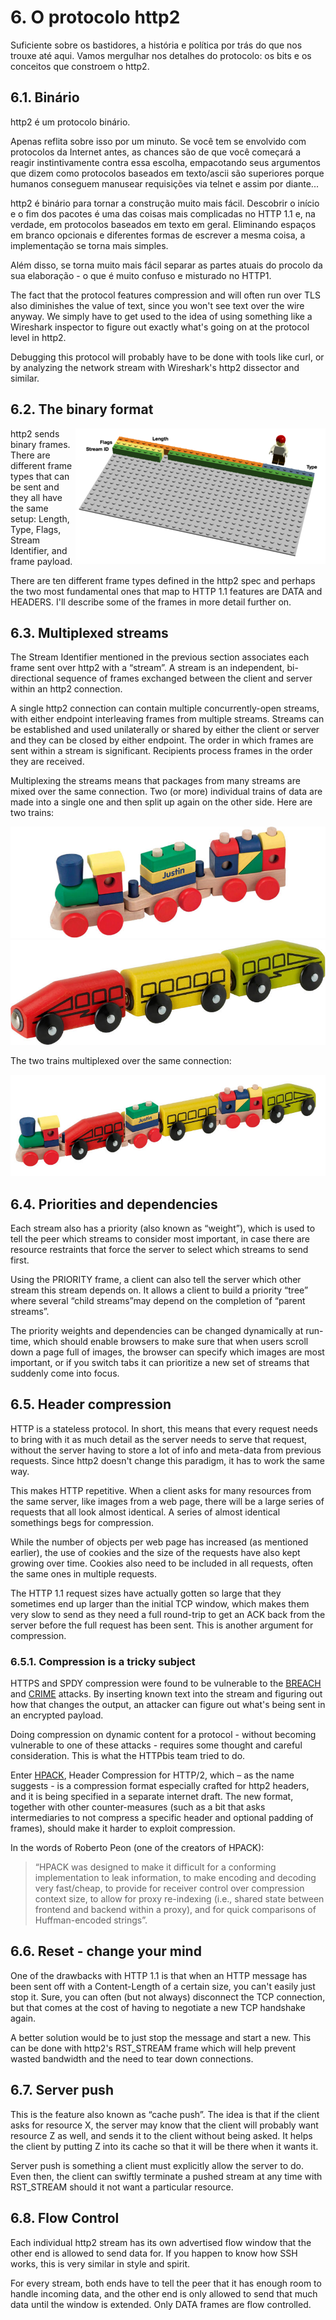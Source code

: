 # 6. O protocolo http2

Suficiente sobre os bastidores, a história e política por trás do que nos trouxe até aqui. Vamos mergulhar nos detalhes do protocolo: os bits e os conceitos que constroem o http2.

## 6.1. Binário

http2 é um protocolo binário.

Apenas reflita sobre isso por um minuto. Se você tem se envolvido com protocolos da Internet antes, as chances são de que você começará a reagir instintivamente contra essa escolha, empacotando seus argumentos que dizem como protocolos baseados em texto/ascii são superiores porque humanos conseguem manusear requisições via telnet e assim por diante...

http2 é binário para tornar a construção muito mais fácil. Descobrir o início e o fim dos pacotes é uma das coisas mais complicadas no HTTP 1.1 e, na verdade, em protocolos baseados em texto em geral. Eliminando espaços em branco opcionais e diferentes formas de escrever a mesma coisa, a implementação se torna mais simples.

Além disso, se torna muito mais fácil separar as partes atuais do procolo da sua elaboração - o que é muito confuso e misturado no HTTP1.

The fact that the protocol features compression and will often run over TLS also diminishes the value of text, since you won't see text over the wire anyway. We simply have to get used to the idea of using something like a Wireshark inspector to figure out exactly what's going on at the protocol level in http2.

Debugging this protocol will probably have to be done with tools like curl, or by analyzing the network stream with Wireshark's http2 dissector and similar.

## 6.2. The binary format

<img style="float: right;" src="https://raw.githubusercontent.com/bagder/http2-explained/master/images/frame-layout.png" />

http2 sends binary frames. There are different frame types that can be sent and they all have the same setup: Length, Type, Flags, Stream Identifier, and frame payload.

There are ten different frame types defined in the http2 spec and perhaps the two most fundamental ones that map to HTTP 1.1 features are DATA and HEADERS. I'll describe some of the frames in more detail further on.

## 6.3. Multiplexed streams

The Stream Identifier mentioned in the previous section associates each frame sent over http2 with a “stream”. A stream is an independent, bi-directional sequence of frames exchanged between the client and server within an http2 connection.

A single http2 connection can contain multiple concurrently-open streams, with either endpoint interleaving frames from multiple streams. Streams can be established and used unilaterally or shared by either the client or server and they can be closed by either endpoint. The order in which frames are sent within a stream is significant. Recipients process frames in the order they are received.

Multiplexing the streams means that packages from many streams are mixed over the same connection. Two (or more) individual trains of data are made into a single one and then split up again on the other side. Here are two trains:

![one train](https://raw.githubusercontent.com/bagder/http2-explained/master/images/train-justin.jpg)
![another train](https://raw.githubusercontent.com/bagder/http2-explained/master/images/train-ikea.jpg)

The two trains multiplexed over the same connection:

![multiplexed train](https://raw.githubusercontent.com/bagder/http2-explained/master/images/train-multiplexed.jpg)

## 6.4. Priorities and dependencies

Each stream also has a priority (also known as “weight”), which is used to tell the peer which streams to consider most important, in case there are resource restraints that force the server to select which streams to send first.

Using the PRIORITY frame, a client can also tell the server which other stream this stream depends on. It allows a client to build a priority “tree” where several “child streams”may depend on the completion of “parent streams”.

The priority weights and dependencies can be changed dynamically at run-time, which should enable browsers to make sure that when users scroll down a page full of images, the browser can specify which images are most important, or if you switch tabs it can prioritize a new set of streams that suddenly come into focus.

## 6.5. Header compression

HTTP is a stateless protocol. In short, this means that every request needs to bring with it as much detail as the server needs to serve that request, without the server having to store a lot of info and meta-data from previous requests. Since http2 doesn't change this paradigm, it has to work the same way.

This makes HTTP repetitive. When a client asks for many resources from the same server, like images from a web page, there will be a large series of requests that all look almost identical. A series of almost identical somethings begs for compression.

While the number of objects per web page has increased (as mentioned earlier), the use of cookies and the size of the requests have also kept growing over time. Cookies also need to be included in all requests, often the same ones in multiple requests.

The HTTP 1.1 request sizes have actually gotten so large that they sometimes end up larger than the initial TCP window, which makes them very slow to send as they need a full round-trip to get an ACK back from the server before the full request has been sent. This is another argument for compression.

### 6.5.1. Compression is a tricky subject

HTTPS and SPDY compression were found to be vulnerable to the [BREACH](http://en.wikipedia.org/wiki/BREACH_%28security_exploit%29) and [CRIME](http://en.wikipedia.org/wiki/CRIME) attacks. By inserting known text into the stream and figuring out how that changes the output, an attacker can figure out what's being sent in an encrypted payload.

Doing compression on dynamic content for a protocol - without becoming vulnerable to one of these attacks - requires some thought and careful consideration. This is what the HTTPbis team tried to do.

Enter [HPACK](http://www.rfc-editor.org/rfc/rfc7541.txt), Header Compression for HTTP/2, which – as the name suggests - is a compression format especially crafted for http2 headers, and it is being specified in a separate internet draft. The new format, together with other counter-measures (such as a bit that asks intermediaries to not compress a specific header and optional padding of frames), should make it harder to exploit compression.

In the words of Roberto Peon (one of the creators of HPACK):

> “HPACK was designed to make it difficult for a conforming implementation to
> leak information, to make encoding and decoding very fast/cheap, to provide
> for receiver control over compression context size, to allow for proxy
> re-indexing (i.e., shared state between frontend and backend within a proxy),
> and for quick comparisons of Huffman-encoded strings”.

## 6.6. Reset - change your mind

One of the drawbacks with HTTP 1.1 is that when an HTTP message has been sent
off with a Content-Length of a certain size, you can't easily just stop
it. Sure, you can often (but not always) disconnect the TCP connection, but that
comes at the cost of having to negotiate a new TCP handshake again.

A better solution would be to just stop the message and start a new. This can be done with http2's RST_STREAM frame which will help prevent wasted bandwidth and the need to tear down connections.

## 6.7. Server push

This is the feature also known as “cache push”. The idea is that if the client asks for resource X, the server may know that the client will probably want resource Z as well, and sends it to the client without being asked. It helps the client by putting Z into its cache so that it will be there when it wants it.

Server push is something a client must explicitly allow the server to do. Even then, the client can swiftly terminate a pushed stream at any time with RST_STREAM should it not want a particular resource.

## 6.8. Flow Control

Each individual http2 stream has its own advertised flow window that the other end is allowed to send data for. If you happen to know how SSH works, this is very similar in style and spirit.

For every stream, both ends have to tell the peer that it has enough room to handle incoming data, and the other end is only allowed to send that much data until the window is extended. Only DATA frames are flow controlled.
